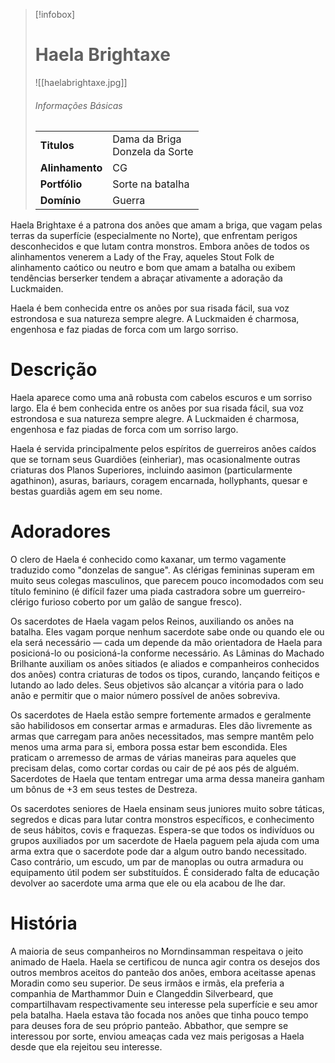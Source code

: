 > [!infobox]
> # Haela Brightaxe
> ![[haelabrightaxe.jpg]]
> ###### Informações Básicas
> | | |
> | ---- | ---- |
> | **Titulos** | Dama da Briga<br/>Donzela da Sorte |
> | **Alinhamento** | CG |
> | **Portfólio** | Sorte na batalha |
> | **Domínio** | Guerra |

Haela Brightaxe é a patrona dos anões que amam a briga, que vagam pelas terras da superfície (especialmente no Norte), que enfrentam perigos desconhecidos e que lutam contra monstros. Embora anões de todos os alinhamentos venerem a Lady of the Fray, aqueles Stout Folk de alinhamento caótico ou neutro e bom que amam a batalha ou exibem tendências berserker tendem a abraçar ativamente a adoração da Luckmaiden.

Haela é bem conhecida entre os anões por sua risada fácil, sua voz estrondosa e sua natureza sempre alegre. A Luckmaiden é charmosa, engenhosa e faz piadas de forca com um largo sorriso.

# Descrição
Haela aparece como uma anã robusta com cabelos escuros e um sorriso largo. Ela é bem conhecida entre os anões por sua risada fácil, sua voz estrondosa e sua natureza sempre alegre. A Luckmaiden é charmosa, engenhosa e faz piadas de forca com um sorriso largo.

Haela é servida principalmente pelos espíritos de guerreiros anões caídos que se tornam seus Guardiões (einheriar), mas ocasionalmente outras criaturas dos Planos Superiores, incluindo aasimon (particularmente agathinon), asuras, bariaurs, coragem encarnada, hollyphants, quesar e bestas guardiãs agem em seu nome.

# Adoradores
O clero de Haela é conhecido como kaxanar, um termo vagamente traduzido como "donzelas de sangue". As clérigas femininas superam em muito seus colegas masculinos, que parecem pouco incomodados com seu título feminino (é difícil fazer uma piada castradora sobre um guerreiro-clérigo furioso coberto por um galão de sangue fresco).

Os sacerdotes de Haela vagam pelos Reinos, auxiliando os anões na batalha. Eles vagam porque nenhum sacerdote sabe onde ou quando ele ou ela será necessário — cada um depende da mão orientadora de Haela para posicioná-lo ou posicioná-la conforme necessário. As Lâminas do Machado Brilhante auxiliam os anões sitiados (e aliados e companheiros conhecidos dos anões) contra criaturas de todos os tipos, curando, lançando feitiços e lutando ao lado deles. Seus objetivos são alcançar a vitória para o lado anão e permitir que o maior número possível de anões sobreviva.

Os sacerdotes de Haela estão sempre fortemente armados e geralmente são habilidosos em consertar armas e armaduras. Eles dão livremente as armas que carregam para anões necessitados, mas sempre mantêm pelo menos uma arma para si, embora possa estar bem escondida. Eles praticam o arremesso de armas de várias maneiras para aqueles que precisam delas, como cortar cordas ou cair de pé aos pés de alguém. Sacerdotes de Haela que tentam entregar uma arma dessa maneira ganham um bônus de +3 em seus testes de Destreza.

Os sacerdotes seniores de Haela ensinam seus juniores muito sobre táticas, segredos e dicas para lutar contra monstros específicos, e conhecimento de seus hábitos, covis e fraquezas. Espera-se que todos os indivíduos ou grupos auxiliados por um sacerdote de Haela paguem pela ajuda com uma arma extra que o sacerdote pode dar a algum outro bando necessitado. Caso contrário, um escudo, um par de manoplas ou outra armadura ou equipamento útil podem ser substituídos. É considerado falta de educação devolver ao sacerdote uma arma que ele ou ela acabou de lhe dar.

# História
A maioria de seus companheiros no Morndinsamman respeitava o jeito animado de Haela. Haela se certificou de nunca agir contra os desejos dos outros membros aceitos do panteão dos anões, embora aceitasse apenas Moradin como seu superior. De seus irmãos e irmãs, ela preferia a companhia de Marthammor Duin e Clangeddin Silverbeard, que compartilhavam respectivamente seu interesse pela superfície e seu amor pela batalha. Haela estava tão focada nos anões que tinha pouco tempo para deuses fora de seu próprio panteão. Abbathor, que sempre se interessou por sorte, enviou ameaças cada vez mais perigosas a Haela desde que ela rejeitou seu interesse.